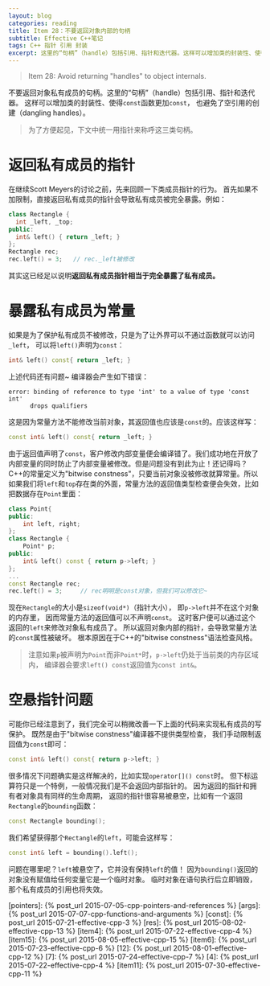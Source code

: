 ```yaml
---
layout: blog
categories: reading
title: Item 28：不要返回对象内部的句柄
subtitle: Effective C++笔记
tags: C++ 指针 引用 封装
excerpt: 这里的“句柄”（handle）包括引用、指针和迭代器。这样可以增加类的封装性、使得`const`函数更加`const`，也避免了空引用的创建（dangling handles）。
---
```


> Item 28: Avoid returning "handles" to object internals.

不要返回对象私有成员的句柄。这里的“句柄”（handle）包括引用、指针和迭代器。
这样可以增加类的封装性、使得`const`函数更加`const`，
也避免了空引用的创建（dangling handles）。

> 为了方便起见，下文中统一用指针来称呼这三类句柄。

<!--more-->

# 返回私有成员的指针

在继续Scott Meyers的讨论之前，先来回顾一下类成员指针的行为。
首先如果不加限制，直接返回私有成员的指针会导致私有成员被完全暴露。例如：

```cpp
class Rectangle {
  int _left, _top;
public:
  int& left() { return _left; }
};
Rectangle rec;
rec.left() = 3;   // rec._left被修改
```

其实这已经足以说明**返回私有成员指针相当于完全暴露了私有成员。**

# 暴露私有成员为常量

如果是为了保护私有成员不被修改，只是为了让外界可以不通过函数就可以访问`_left`，
可以将`left()`声明为`const`：

```cpp
int& left() const{ return _left; }
```

上述代码还有问题~ 编译器会产生如下错误：

```
error: binding of reference to type 'int' to a value of type 'const int'
      drops qualifiers
```

这是因为常量方法不能修改当前对象，其返回值也应该是`const`的。应该这样写：

```cpp
const int& left() const{ return _left; }
```

由于返回值声明了`const`，客户修改内部变量便会编译错了。我们成功地在开放了内部变量的同时防止了内部变量被修改。但是问题没有到此为止！还记得吗？C++的常量定义为"bitwise constness"，只要当前对象没被修改就算常量。所以如果我们将`left`和`top`存在类的外面，常量方法的返回值类型检查便会失效，比如把数据存在`Point`里面：

```cpp
class Point{
public:
    int left, right;
};
class Rectangle {
    Point* p;
public:
    int& left() const { return p->left; }
};
...
const Rectangle rec;
rec.left() = 3;     // rec明明是const对象，但我们可以修改它~
```

现在`Rectangle`的大小是`sizeof(void*)`（指针大小），
即`p->left`并不在这个对象的内存里，
因而常量方法的返回值可以不声明`const`。
这时客户便可以通过这个返回的`left`来修改对象私有成员了。
所以返回对象内部的指针，会导致常量方法的`const`属性被破坏。
根本原因在于C++的"bitwise constness"语法检查风格。

> 注意如果`p`被声明为`Point`而非`Point*`时，`p->left`仍处于当前类的内存区域内，
> 编译器会要求`left() const`返回值为`const int&`。

# 空悬指针问题

可能你已经注意到了，我们完全可以稍微改善一下上面的代码来实现私有成员的写保护。
既然是由于"bitwise constness"编译器不提供类型检查，
我们手动限制返回值为`const`即可：

```cpp
const int& left() const{ return p->left; }
```

很多情况下问题确实是这样解决的，比如实现`operator[]() const`时。
但下标运算符只是一个特例，一般情况我们是不会返回内部指针的。
因为返回的指针和拥有者对象具有同样的生命周期，
返回的指针很容易被悬空，比如有一个返回`Rectangle`的`bounding`函数：

```cpp
const Rectangle bounding();
```

我们希望获得那个`Rectangle`的`left`，可能会这样写：

```cpp
const int& left = bounding().left();
```

问题在哪里呢？`left`被悬空了，它并没有保持`left`的值！
因为`bounding()`返回的对象没有赋值给任何变量它是一个临时对象。
临时对象在语句执行后立即销毁，那个私有成员的引用也将失效。

[pointers]: {% post_url 2015-07-05-cpp-pointers-and-references %}
[args]: {% post_url 2015-07-07-cpp-functions-and-arguments %}
[const]: {% post_url 2015-07-21-effective-cpp-3 %}
[res]: {% post_url 2015-08-02-effective-cpp-13 %}
[item4]: {% post_url 2015-07-22-effective-cpp-4 %}
[item15]: {% post_url 2015-08-05-effective-cpp-15 %}
[item6]: {% post_url 2015-07-23-effective-cpp-6 %}
[12]: {% post_url 2015-08-01-effective-cpp-12 %}
[7]: {% post_url 2015-07-24-effective-cpp-7 %}
[4]: {% post_url 2015-07-22-effective-cpp-4 %}
[item11]: {% post_url 2015-07-30-effective-cpp-11 %}
